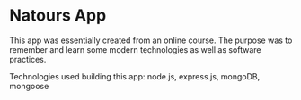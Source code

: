 # Natours App

This app was essentially created from an online course. The purpose was to remember and learn some modern technologies as well as software practices.

Technologies used building this app: node.js, express.js, mongoDB, mongoose
